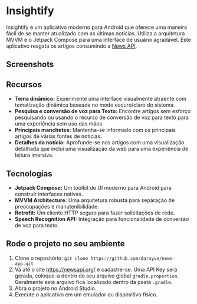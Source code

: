 # Insightify
Insightify é um aplicativo moderno para Android que oferece uma maneira fácil de se manter atualizado com as últimas notícias. Utiliza a arquitetura MVVM e o Jetpack Compose para uma interface de usuário agradável.
Este aplicativo resgata os artigos consumindo a [News API](https://newsapi.org/).

## Screenshots

## Recursos
- **Tema dinâmico:** Experimente uma interface visualmente atraente com tematização dinâmica baseada no modo escuro/claro do sistema.
- **Pesquisa e conversão de voz para Texto:** Encontre artigos sem esforço pesquisando ou usando o recurso de conversão de voz para texto para uma experiência sem uso das mãos.
- **Principais manchetes:** Mantenha-se informado com os principais artigos de várias fontes de notícias.
- **Detalhes da notícia:** Aprofunde-se nos artigos com uma visualização detalhada que inclui uma visualização da web para uma experiência de leitura imersiva.

## Tecnologias
- **Jetpack Compose:** Um toolkit de UI moderno para Android para construir interfaces nativas.
- **MVVM Architecture:** Uma arquitetura robusta para separação de preocupações e manutenibilidade.
- **Retrofit:** Um cliente HTTP seguro para fazer solicitações de rede.
- **Speech Recognition API:** Integração para funcionalidade de conversão de voz para texto.

## Rode o projeto no seu ambiente
1. Clone o repositório: `git clone https://github.com/darayve/news-app.git`
2. Vá até o site https://newsapi.org/ e cadastre-se. Uma API Key será gerada, coloque-a dentro do seu arquivo global `gradle.properties`. Geralmente este arquivo fica localizado dentro da pasta `.gradle`.
3. Abra o projeto no Android Studio.
4. Execute o aplicativo em um emulador ou dispositivo físico.
